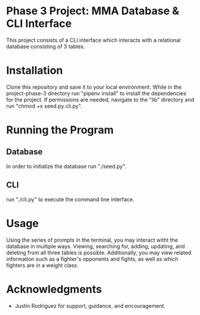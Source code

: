 # Phase 3 Project: MMA Database & CLI Interface

This project consists of a CLI interface which interacts with a relational database consisting of 3 tables. 

# Installation

Clone this repository and save it to your local environment. While in the project-phase-3 directory run "pipenv install" to install the dependencies for the project. If permissions are needed, navigate to the "lib" directory and run "chmod +x seed.py cli.py".

# Running the Program

## Database

In order to initialize the database run "./seed.py".

## CLI

run "./cli.py" to execute the command line interface. 

# Usage

Using the series of prompts in the terminal, you may interact witht the database in multiple ways. Viewing, searching for, adding, updating, and deleting from all three tables is possible. Additionally, you may view related information such as a fighter's opponents and fights, as well as which fighters are in a weight class. 

# Acknowledgments

* Justin Rodriguez for support, guidance, and encouragement. 
